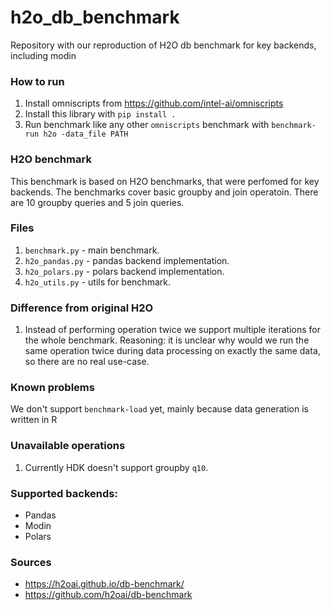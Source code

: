 # h2o_db_benchmark
Repository with our reproduction of H2O db benchmark for key backends, including modin

### How to run

1. Install omniscripts from https://github.com/intel-ai/omniscripts
2. Install this library with `pip install .`
3. Run benchmark like any other `omniscripts` benchmark with `benchmark-run h2o -data_file PATH`

### H2O benchmark

This benchmark is based on H2O benchmarks, that were perfomed for key backends.
The benchmarks cover basic groupby and join operatoin.
There are 10 groupby queries and 5 join queries.

### Files
1. `benchmark.py` - main benchmark.
2. `h2o_pandas.py` - pandas backend implementation.
3. `h2o_polars.py` - polars backend implementation.
4. `h2o_utils.py` - utils for benchmark.

### Difference from original H2O
1. Instead of performing operation twice we support multiple iterations for the whole benchmark. Reasoning: it is unclear why would we run the same operation twice during data processing on exactly the same data, so there are no real use-case.

### Known problems
We don't support `benchmark-load` yet, mainly because data generation is written in R

### Unavailable operations
1. Currently HDK doesn't support groupby `q10`.

### Supported backends:
- Pandas
- Modin
- Polars

### Sources
- https://h2oai.github.io/db-benchmark/
- https://github.com/h2oai/db-benchmark
